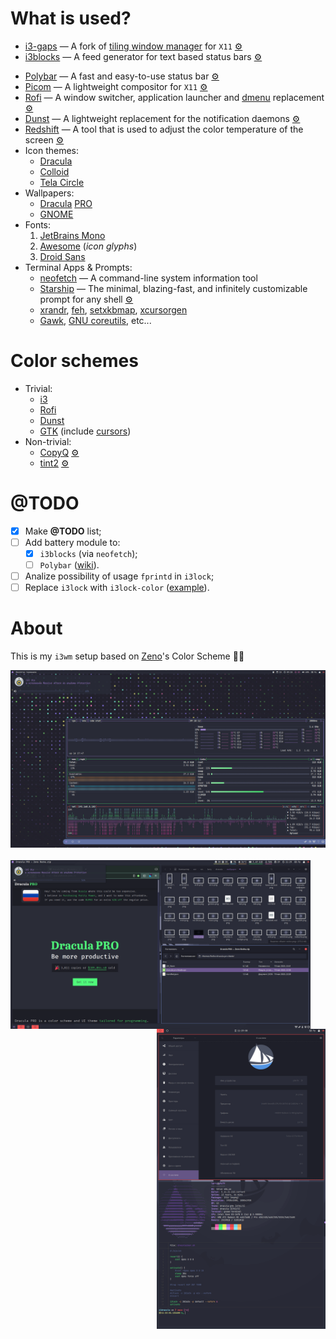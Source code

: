 # What is used?
- [i3-gaps](https://github.com/Airblader/i3) — A fork of [tiling window manager](https://github.com/i3/i3) for `X11` [⚙️](./config/i3/config)
- [i3blocks](https://github.com/vivien/i3blocks) — A feed generator for text based status bars [⚙️](./config/i3blocks/config)
<!-- - [tint2](https://gitlab.com/o9000/tint2) — A lightweight panel/taskbar for Linux and BSD [⚙️](./config/tint2/tint2rc) -->
- [Polybar](https://github.com/polybar/polybar) — A fast and easy-to-use status bar [⚙️](./config/polybar)
- [Picom](https://github.com/yshui/picom) — A lightweight compositor for `X11` [⚙️](./config/picom.conf)
- [Rofi](https://github.com/davatorium/rofi) — A window switcher, application launcher and [dmenu](https://tools.suckless.org/dmenu/) replacement [⚙️](./config/rofi/config.rasi)
- [Dunst](https://dunst-project.org/) — A lightweight replacement for the notification daemons [⚙️](./config/dunst/dunstrc)
- [Redshift](https://github.com/jonls/redshift) — A tool that is used to adjust the color temperature of the screen [⚙️](./config/redshift.conf)
- Icon themes:
  - [Dracula](https://github.com/matheuuus/dracula-icons)
  - [Colloid](https://github.com/vinceliuice/Colloid-icon-theme)
  - [Tela Circle](https://github.com/vinceliuice/Tela-circle-icon-theme)
- Wallpapers:
  - [Dracula](https://github.com/dracula/wallpaper) [PRO](https://draculatheme.com/pro)
  - [GNOME](https://gitlab.gnome.org/GNOME/gnome-backgrounds)
- Fonts:
  1. [JetBrains Mono](https://www.jetbrains.com/lp/mono/)
  2. [Awesome](https://fontawesome.com/) (*icon glyphs*)
  3. [Droid Sans](https://fonts.adobe.com/fonts/droid-sans)
- Terminal Apps & Prompts:
  - [neofetch](https://github.com/dylanaraps/neofetch) — A command-line system information tool
  - [Starship](https://starship.rs/) — The minimal, blazing-fast, and infinitely customizable prompt for any shell [⚙️](./config/starship.toml)
  - [xrandr](https://x.org/releases/current/doc/man/man1/xrandr.1.xhtml), [feh](https://feh.finalrewind.org/), [setxkbmap](https://linux.die.net/man/1/setxkbmap), [xcursorgen](https://linux.die.net/man/1/xcursorgen)
  - [Gawk](https://www.gnu.org/software/gawk/), [GNU coreutils](https://www.gnu.org/software/coreutils/), etc...

# Color schemes
- Trivial:
  - [i3](https://github.com/dracula/i3)
  - [Rofi](https://github.com/dracula/rofi)
  - [Dunst](https://github.com/dracula/dunst)
  - [GTK](https://github.com/dracula/gtk) (include [cursors](https://github.com/dracula/gtk/tree/master/kde/cursors))
- Non-trivial:
  - [CopyQ](https://github.com/dracula/copyq) [⚙️](./config/copyq/themes/dracula-custom.ini)
  - [tint2](https://github.com/dracula/tint2) [⚙️](./config/tint2/tint2rc)

# @TODO
- [x] Make **@TODO** list;
- [ ] Add battery module to:
  - [x] `i3blocks` (via `neofetch`);
  - [ ] `Polybar` ([wiki](https://github.com/polybar/polybar/wiki/Module:-battery)).
- [ ] Analize possibility of usage ```fprintd``` in ```i3lock```;
- [ ] Replace ```i3lock``` with ```i3lock-color``` ([example](https://github.com/fccapria/myDracula/blob/master/scripts/lock.sh)).

# About
This is my `i3wm` setup based on [Zeno](https://github.com/zenorocha)'s Color Scheme 🧛‍♂️

<div align="center"><img src="https://raw.githubusercontent.com/etokarew/i3dracula/main/captures/current.png" alt="Current"></div>
<br>
<div>
  <img src="https://raw.githubusercontent.com/etokarew/i3dracula/main/captures/hdmi.png" alt="HDMI" align="left" height="270px">
  <img src="https://raw.githubusercontent.com/etokarew/i3dracula/main/captures/dvi.png" alt="DVI" align="right" height="480px">
</div>
